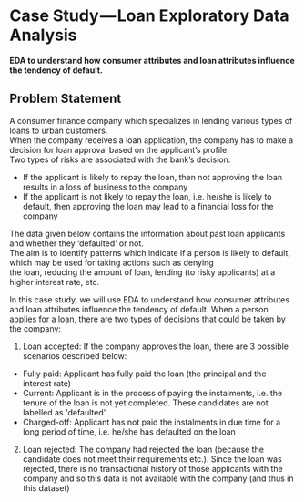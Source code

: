 # Case Study — Loan Exploratory Data Analysis    
**EDA to understand how consumer attributes and loan attributes influence the tendency of default.**

## Problem Statement    
A consumer finance company which specializes in lending various types of loans to urban customers.    
When the company receives a loan application, the company has to make a decision for loan approval based on the applicant’s profile.  
Two types of risks are associated with the bank’s decision:
- If the applicant is likely to repay the loan, then not approving the loan results in a loss of business to the company
- If the applicant is not likely to repay the loan, i.e. he/she is likely to default,
then approving the loan may lead to a financial loss for the company  

The data given below contains the information about past loan applicants and whether they ‘defaulted’ or not.  
The aim is to identify patterns which indicate if a person is likely to default, which may be used for taking actions such as denying  
the loan, reducing the amount of loan, lending (to risky applicants) at a higher interest rate, etc.

In this case study, we will use EDA to understand how consumer attributes and loan attributes influence the tendency of default.
When a person applies for a loan, there are two types of decisions that could be taken by the company:    
1. Loan accepted: If the company approves the loan, there are 3 possible scenarios described below:  
- Fully paid: Applicant has fully paid the loan (the principal and the interest rate)   
- Current: Applicant is in the process of paying the instalments, i.e. the tenure of the loan is not yet completed. These candidates are not labelled as 'defaulted'.
- Charged-off: Applicant has not paid the instalments in due time for a long period of time, i.e. he/she has defaulted on the loan
2. Loan rejected: The company had rejected the loan (because the candidate does not meet their requirements etc.). 
Since the loan was rejected, there is no transactional history of those applicants with the company and so this data is not available with the company (and thus in this dataset)
